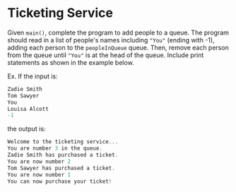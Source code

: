 # Ticketing Service

Given `main()`, complete the program to add people to a queue. The program should read in a list of people's names including `"You"` (ending with -1), adding each person to the `peopleInQueue` queue. Then, remove each person from the queue until `"You"` is at the head of the queue. Include print statements as shown in the example below.

Ex. If the input is:

```cpp
Zadie Smith
Tom Sawyer
You
Louisa Alcott
-1
```

the output is:

```cpp
Welcome to the ticketing service...
You are number 3 in the queue.
Zadie Smith has purchased a ticket.
You are now number 2
Tom Sawyer has purchased a ticket.
You are now number 1
You can now purchase your ticket!
```

